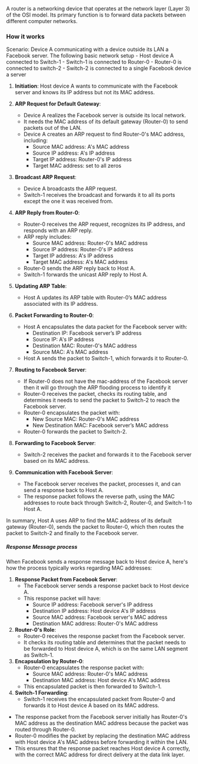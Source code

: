 A router is a networking device that operates at the network layer (Layer 3) of the OSI model. Its primary function is to forward data packets between different computer networks. 
### How it works 
Scenario: Device A communicating with a device outside its LAN a Facebook server. The following basic network setup
	- Host device A connected to Switch-1
	- Switch-1 is connected to Router-0 
	- Router-0 is connected to switch-2 
	- Switch-2 is connected to a single Facebook device a server

1. **Initiation**: Host device A wants to communicate with the Facebook server and knows its IP address but not its MAC address.
    
2. **ARP Request for Default Gateway**:
    - Device A realizes the Facebook server is outside its local network.
    - It needs the MAC address of its default gateway (Router-0) to send packets out of the LAN.
    - Device A creates an ARP request to find Router-0's MAC address, including:
        - Source MAC address: A's MAC address
        - Source IP address: A's IP address
        - Target IP address: Router-0's IP address
        - Target MAC address: set to all zeros
    
3. **Broadcast ARP Request**:
    - Device A broadcasts the ARP request.
    - Switch-1 receives the broadcast and forwards it to all its ports except the one it was received from.
    
4. **ARP Reply from Router-0**:
    - Router-0 receives the ARP request, recognizes its IP address, and responds with an ARP reply.
    - ARP reply includes:
        - Source MAC address: Router-0's MAC address
        - Source IP address: Router-0's IP address
        - Target IP address: A's IP address
        - Target MAC address: A's MAC address
    - Router-0 sends the ARP reply back to Host A.
    - Switch-1 forwards the unicast ARP reply to Host A.
    
5. **Updating ARP Table**:
    - Host A updates its ARP table with Router-0’s MAC address associated with its IP address.
    
6. **Packet Forwarding to Router-0**:
    - Host A encapsulates the data packet for the Facebook server with:
        - Destination IP: Facebook server’s IP address
        - Source IP: A's IP address
        - Destination MAC: Router-0's MAC address
        - Source MAC: A's MAC address
    - Host A sends the packet to Switch-1, which forwards it to Router-0.
    
7. **Routing to Facebook Server**:
    - If Router-0 does not have the mac-address of the Facebook server then it will go through the ARP flooding process to identify it  
    - Router-0 receives the packet, checks its routing table, and determines it needs to send the packet to Switch-2 to reach the Facebook server.
    - Router-0 encapsulates the packet with:
        - New Source MAC: Router-0's MAC address
        - New Destination MAC: Facebook server’s MAC address
    - Router-0 forwards the packet to Switch-2.
    
8. **Forwarding to Facebook Server**:
    - Switch-2 receives the packet and forwards it to the Facebook server based on its MAC address.
    
9. **Communication with Facebook Server**:
    - The Facebook server receives the packet, processes it, and can send a response back to Host A.
    - The response packet follows the reverse path, using the MAC addresses to route back through Switch-2, Router-0, and Switch-1 to Host A.

In summary, Host A uses ARP to find the MAC address of its default gateway (Router-0), sends the packet to Router-0, which then routes the packet to Switch-2 and finally to the Facebook server.

##### Response Message process 
When Facebook sends a response message back to Host device A, here's how the process typically works regarding MAC addresses:

1. **Response Packet from Facebook Server**:
    - The Facebook server sends a response packet back to Host device A.
    - This response packet will have:
        - Source IP address: Facebook server's IP address
        - Destination IP address: Host device A's IP address
        - Source MAC address: Facebook server's MAC address
        - Destination MAC address: Router-0's MAC address
2. **Router-0's Role**:
    - Router-0 receives the response packet from the Facebook server.
    - It checks its routing table and determines that the packet needs to be forwarded to Host device A, which is on the same LAN segment as Switch-1.
3. **Encapsulation by Router-0**:
    - Router-0 encapsulates the response packet with:
        - Source MAC address: Router-0's MAC address
        - Destination MAC address: Host device A's MAC address
    - This encapsulated packet is then forwarded to Switch-1.
4. **Switch-1 Forwarding**:
    - Switch-1 receives the encapsulated packet from Router-0 and forwards it to Host device A based on its MAC address.


- The response packet from the Facebook server initially has Router-0's MAC address as the destination MAC address because the packet was routed through Router-0.
- Router-0 modifies the packet by replacing the destination MAC address with Host device A's MAC address before forwarding it within the LAN.
- This ensures that the response packet reaches Host device A correctly, with the correct MAC address for direct delivery at the data link layer.